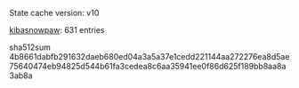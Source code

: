 State cache version: v10

[kibasnowpaw](https://github.com/kibasnowpaw): 631 entries

sha512sum 4b8661dabfb291632daeb680ed04a3a5a37e1cedd221144aa272276ea8d5ae75640474eb94825d544b61fa3cedea8c6aa35941ee0f86d625f189bb8aa8a3ab8a
